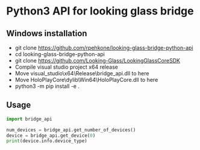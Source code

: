 # Python3 API for looking glass bridge

## Windows installation
- git clone https://github.com/rpehkone/looking-glass-bridge-python-api
- cd looking-glass-bridge-python-api
- git clone https://github.com/Looking-Glass/LookingGlassCoreSDK
- Compile visual studio project x64 release
- Move visual_studio\x64\Release\bridge_api.dll to here
- Move HoloPlayCore\dylib\Win64\HoloPlayCore.dll to here
- python3 -m pip install -e .

## Usage
```python
import bridge_api

num_devices = bridge_api.get_number_of_devices()
device = bridge_api.get_device(0)
print(device.info.device_type)
```
